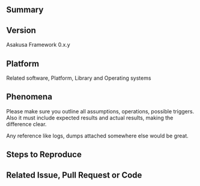 ## Summary

## Version

Asakusa Framework 0.x.y

## Platform

Related software, Platform, Library and Operating systems

## Phenomena

Please make sure you outline all assumptions, operations, possible
triggers. Also it must include expected results and actual results,
making the difference clear.

Any reference like logs, dumps attached somewhere else would be great.

## Steps to Reproduce

## Related Issue, Pull Request or Code

